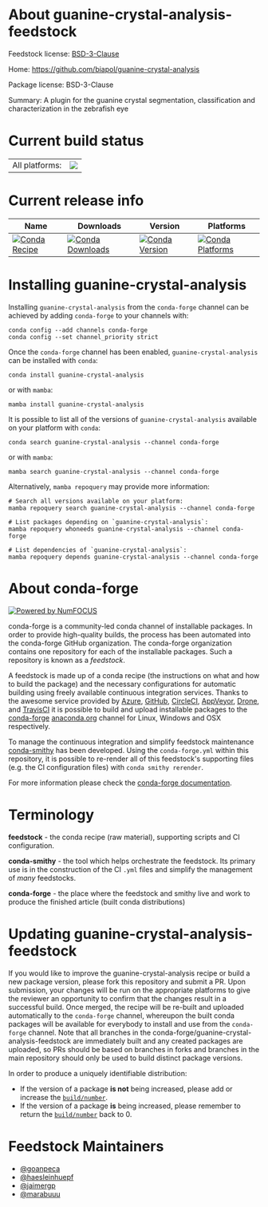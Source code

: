 About guanine-crystal-analysis-feedstock
========================================

Feedstock license: [BSD-3-Clause](https://github.com/conda-forge/guanine-crystal-analysis-feedstock/blob/main/LICENSE.txt)

Home: https://github.com/biapol/guanine-crystal-analysis

Package license: BSD-3-Clause

Summary: A plugin for the guanine crystal segmentation, classification and characterization in the zebrafish eye

Current build status
====================


<table><tr><td>All platforms:</td>
    <td>
      <a href="https://dev.azure.com/conda-forge/feedstock-builds/_build/latest?definitionId=17068&branchName=main">
        <img src="https://dev.azure.com/conda-forge/feedstock-builds/_apis/build/status/guanine-crystal-analysis-feedstock?branchName=main">
      </a>
    </td>
  </tr>
</table>

Current release info
====================

| Name | Downloads | Version | Platforms |
| --- | --- | --- | --- |
| [![Conda Recipe](https://img.shields.io/badge/recipe-guanine--crystal--analysis-green.svg)](https://anaconda.org/conda-forge/guanine-crystal-analysis) | [![Conda Downloads](https://img.shields.io/conda/dn/conda-forge/guanine-crystal-analysis.svg)](https://anaconda.org/conda-forge/guanine-crystal-analysis) | [![Conda Version](https://img.shields.io/conda/vn/conda-forge/guanine-crystal-analysis.svg)](https://anaconda.org/conda-forge/guanine-crystal-analysis) | [![Conda Platforms](https://img.shields.io/conda/pn/conda-forge/guanine-crystal-analysis.svg)](https://anaconda.org/conda-forge/guanine-crystal-analysis) |

Installing guanine-crystal-analysis
===================================

Installing `guanine-crystal-analysis` from the `conda-forge` channel can be achieved by adding `conda-forge` to your channels with:

```
conda config --add channels conda-forge
conda config --set channel_priority strict
```

Once the `conda-forge` channel has been enabled, `guanine-crystal-analysis` can be installed with `conda`:

```
conda install guanine-crystal-analysis
```

or with `mamba`:

```
mamba install guanine-crystal-analysis
```

It is possible to list all of the versions of `guanine-crystal-analysis` available on your platform with `conda`:

```
conda search guanine-crystal-analysis --channel conda-forge
```

or with `mamba`:

```
mamba search guanine-crystal-analysis --channel conda-forge
```

Alternatively, `mamba repoquery` may provide more information:

```
# Search all versions available on your platform:
mamba repoquery search guanine-crystal-analysis --channel conda-forge

# List packages depending on `guanine-crystal-analysis`:
mamba repoquery whoneeds guanine-crystal-analysis --channel conda-forge

# List dependencies of `guanine-crystal-analysis`:
mamba repoquery depends guanine-crystal-analysis --channel conda-forge
```


About conda-forge
=================

[![Powered by
NumFOCUS](https://img.shields.io/badge/powered%20by-NumFOCUS-orange.svg?style=flat&colorA=E1523D&colorB=007D8A)](https://numfocus.org)

conda-forge is a community-led conda channel of installable packages.
In order to provide high-quality builds, the process has been automated into the
conda-forge GitHub organization. The conda-forge organization contains one repository
for each of the installable packages. Such a repository is known as a *feedstock*.

A feedstock is made up of a conda recipe (the instructions on what and how to build
the package) and the necessary configurations for automatic building using freely
available continuous integration services. Thanks to the awesome service provided by
[Azure](https://azure.microsoft.com/en-us/services/devops/), [GitHub](https://github.com/),
[CircleCI](https://circleci.com/), [AppVeyor](https://www.appveyor.com/),
[Drone](https://cloud.drone.io/welcome), and [TravisCI](https://travis-ci.com/)
it is possible to build and upload installable packages to the
[conda-forge](https://anaconda.org/conda-forge) [anaconda.org](https://anaconda.org/)
channel for Linux, Windows and OSX respectively.

To manage the continuous integration and simplify feedstock maintenance
[conda-smithy](https://github.com/conda-forge/conda-smithy) has been developed.
Using the ``conda-forge.yml`` within this repository, it is possible to re-render all of
this feedstock's supporting files (e.g. the CI configuration files) with ``conda smithy rerender``.

For more information please check the [conda-forge documentation](https://conda-forge.org/docs/).

Terminology
===========

**feedstock** - the conda recipe (raw material), supporting scripts and CI configuration.

**conda-smithy** - the tool which helps orchestrate the feedstock.
                   Its primary use is in the construction of the CI ``.yml`` files
                   and simplify the management of *many* feedstocks.

**conda-forge** - the place where the feedstock and smithy live and work to
                  produce the finished article (built conda distributions)


Updating guanine-crystal-analysis-feedstock
===========================================

If you would like to improve the guanine-crystal-analysis recipe or build a new
package version, please fork this repository and submit a PR. Upon submission,
your changes will be run on the appropriate platforms to give the reviewer an
opportunity to confirm that the changes result in a successful build. Once
merged, the recipe will be re-built and uploaded automatically to the
`conda-forge` channel, whereupon the built conda packages will be available for
everybody to install and use from the `conda-forge` channel.
Note that all branches in the conda-forge/guanine-crystal-analysis-feedstock are
immediately built and any created packages are uploaded, so PRs should be based
on branches in forks and branches in the main repository should only be used to
build distinct package versions.

In order to produce a uniquely identifiable distribution:
 * If the version of a package **is not** being increased, please add or increase
   the [``build/number``](https://docs.conda.io/projects/conda-build/en/latest/resources/define-metadata.html#build-number-and-string).
 * If the version of a package **is** being increased, please remember to return
   the [``build/number``](https://docs.conda.io/projects/conda-build/en/latest/resources/define-metadata.html#build-number-and-string)
   back to 0.

Feedstock Maintainers
=====================

* [@goanpeca](https://github.com/goanpeca/)
* [@haesleinhuepf](https://github.com/haesleinhuepf/)
* [@jaimergp](https://github.com/jaimergp/)
* [@marabuuu](https://github.com/marabuuu/)

